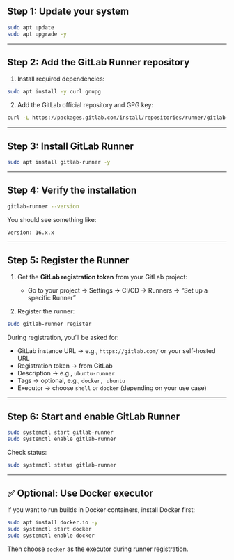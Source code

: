 ## **Step 1: Update your system**

```bash
sudo apt update
sudo apt upgrade -y
```

---

## **Step 2: Add the GitLab Runner repository**

1. Install required dependencies:

```bash
sudo apt install -y curl gnupg
```

2. Add the GitLab official repository and GPG key:

```bash
curl -L https://packages.gitlab.com/install/repositories/runner/gitlab-runner/script.deb.sh | sudo bash
```

---

## **Step 3: Install GitLab Runner**

```bash
sudo apt install gitlab-runner -y
```

---

## **Step 4: Verify the installation**

```bash
gitlab-runner --version
```

You should see something like:

```
Version: 16.x.x
```

---

## **Step 5: Register the Runner**

1. Get the **GitLab registration token** from your GitLab project:

   * Go to your project → Settings → CI/CD → Runners → “Set up a specific Runner”
2. Register the runner:

```bash
sudo gitlab-runner register
```

During registration, you’ll be asked for:

* GitLab instance URL → e.g., `https://gitlab.com/` or your self-hosted URL
* Registration token → from GitLab
* Description → e.g., `ubuntu-runner`
* Tags → optional, e.g., `docker, ubuntu`
* Executor → choose `shell` or `docker` (depending on your use case)

---

## **Step 6: Start and enable GitLab Runner**

```bash
sudo systemctl start gitlab-runner
sudo systemctl enable gitlab-runner
```

Check status:

```bash
sudo systemctl status gitlab-runner
```

---

## ✅ Optional: Use Docker executor

If you want to run builds in Docker containers, install Docker first:

```bash
sudo apt install docker.io -y
sudo systemctl start docker
sudo systemctl enable docker
```

Then choose `docker` as the executor during runner registration.

